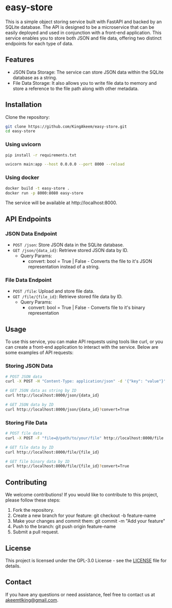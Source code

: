 # easy-store

This is a simple object storing service built with FastAPI and backed by an SQLite database. The API is designed to be a microservice that can be easily deployed and used in conjunction with a front-end application. This service enables you to store both JSON and file data, offering two distinct endpoints for each type of data.

## Features
- JSON Data Storage: The service can store JSON data within the SQLite database as a string.
- File Data Storage: It also allows you to write file data to memory and store a reference to the file path along with other metadata.

## Installation
Clone the repository:

```bash
git clone https://github.com/KingAkeem/easy-store.git
cd easy-store
```

### Using uvicorn 
```bash
pip install -r requirements.txt
```

```bash
uvicorn main:app --host 0.0.0.0 --port 8000 --reload
```

### Using docker
```bash
docker build -t easy-store .
docker run -p 8000:8080 easy-store
```

The service will be available at http://localhost:8000.

## API Endpoints
### JSON Data Endpoint
- `POST /json`: Store JSON data in the SQLite database.
- `GET /json/{data_id}`: Retrieve stored JSON data by ID.
    - Query Params:
        - convert: bool = True | False - Converts the file to it's JSON representation instead of a string.

### File Data Endpoint
- `POST /file`: Upload and store file data.
- `GET /file/{file_id}`: Retrieve stored file data by ID.
    - Query Params:
        - convert: bool = True | False - Converts file to it's binary representation

## Usage
To use this service, you can make API requests using tools like curl, or you can create a front-end application to interact with the service. Below are some examples of API requests:

### Storing JSON Data
```bash
# POST JSON data
curl -X POST -H "Content-Type: application/json" -d '{"key": "value"}' http://localhost:8000/json

# GET JSON data as string by ID
curl http://localhost:8000/json/{data_id}

# GET JSON data by ID
curl http://localhost:8000/json/{data_id}?convert=True
```

### Storing File Data
```bash
# POST file data
curl -X POST -F "file=@/path/to/your/file" http://localhost:8000/file

# GET file data by ID
curl http://localhost:8000/file/{file_id}

# GET file binary data by ID
curl http://localhost:8000/file/{file_id}?convert=True
```

## Contributing
We welcome contributions! If you would like to contribute to this project, please follow these steps:

1. Fork the repository.
2. Create a new branch for your feature: git checkout -b feature-name
3. Make your changes and commit them: git commit -m "Add your feature"
4. Push to the branch: git push origin feature-name
5. Submit a pull request.


## License
This project is licensed under the GPL-3.0 License - see the [LICENSE](https://github.com/KingAkeem/easy-store/blob/main/LICENSE) file for details.

## Contact
If you have any questions or need assistance, feel free to contact us at akeemtlking@gmail.com.